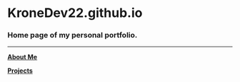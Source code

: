 # KroneDev22.github.io
### Home page of my personal portfolio.

---
[__About Me__](https://kronedev22.github.io/AboutMe/)

[__Projects__](https://kronedev22.github.io/Projects/)
